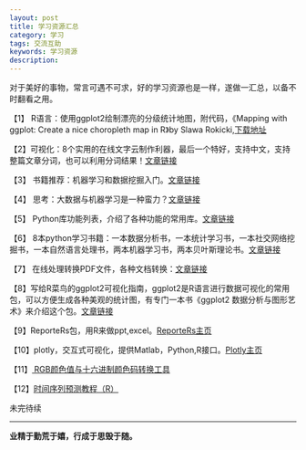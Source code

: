 ```yaml
---
layout: post
title: 学习资源汇总
category: 学习
tags: 交流互助
keywords: 学习资源
description: 
---
```


对于美好的事物，常言可遇不可求，好的学习资源也是一样，遂做一汇总，以备不时翻看之用。

【1】 R语言：使用ggplot2绘制漂亮的分级统计地图，附代码，《Mapping with ggplot: Create a nice choropleth map in R》by Slawa Rokicki,[下载地址](http://pan.baidu.com/s/1pJrJqoN)

【2】可视化：8个实用的在线文字云制作利器，最后一个特好，支持中文，支持整篇文章分词，也可以利用分词结果！[文章链接](http://blog.sina.com.cn/s/blog_49f78a4b0102w4zm.html )

【3】 书籍推荐：机器学习和数据挖掘入门。[文章链接](http://www.cycn.com/?/createmeeting/createmeeting/newsdetails/fid-59__aid-5592)

【4】 思考：大数据与机器学习是一种蛮力？[文章链接](http://www.leiphone.com/xiaozhi/w3WKVrAl1kwqdcVf.html)

【5】  Python库功能列表，介绍了各种功能的常用库。[文章链接](http://python.jobbole.com/82633/)

【6】 8本python学习书籍：一本数据分析书，一本统计学习书，一本社交网络挖掘书，一本自然语言处理书，两本机器学习书，两本贝叶斯理论书。[文章链接](http://bigdata-madesimple.com/8-best-python-data-science-books/)

【7】 在线处理转换PDF文件，各种文档转换：[文章链接](http://www.pdfdo.com/pdf-to-excel.aspx)

【8】写给R菜鸟的ggplot2可视化指南，ggplot2是R语言进行数据可视化的常用包，可以方便生成各种美观的统计图，有专门一本书《ggplot2 数据分析与图形艺术》来介绍这个包。[文章链接](https://thomaslevine.com/!/introduction-to-ggplot2/)

【9】ReporteRs包，用R来做ppt,excel。[ReporteRs主页](http://davidgohel.github.io/ReporteRs/gettingstarted.html)

【10】plotly，交互式可视化，提供Matlab，Python,R接口。[Plotly主页](https://plot.ly/)

【11】[ RGB颜色值与十六进制颜色码转换工具](http://www.sioe.cn/yingyong/yanse-rgb-16/)

【12】[时间序列预测教程（R）](https://www.otexts.org/fpp)

未完待续

----------
**业精于勤荒于嬉，行成于思毁于随。**


